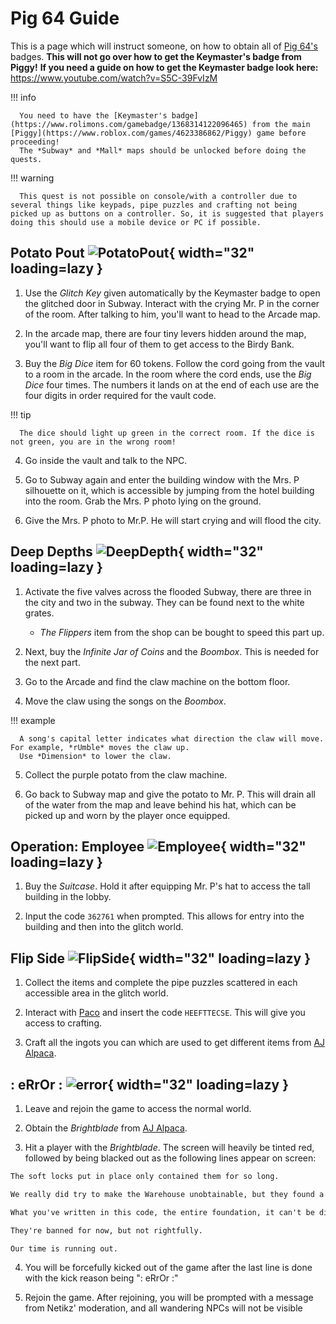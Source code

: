 # **Pig 64 Guide**

This is a page which will instruct someone, on how to obtain all of [Pig 64's](https://www.roblox.com/games/18109142315/PIG-64) badges.
**This will not go over how to get the Keymaster's badge from Piggy!** **If you need a guide on how to get the Keymaster badge look here:** <https://www.youtube.com/watch?v=S5C-39FvIzM>

!!! info

      You need to have the [Keymaster's badge](https://www.rolimons.com/gamebadge/1368314122096465) from the main [Piggy](https://www.roblox.com/games/4623386862/Piggy) game before proceeding!
      The *Subway* and *Mall* maps should be unlocked before doing the quests.

!!! warning

      This quest is not possible on console/with a controller due to several things like keypads, pipe puzzles and crafting not being picked up as buttons on a controller. So, it is suggested that players doing this should use a mobile device or PC if possible.

## Potato Pout ![PotatoPout](potpout.webp){ width="32" loading=lazy }

1. Use the *Glitch Key* given automatically by the Keymaster badge to open the glitched door in Subway. Interact with the crying Mr. P in the corner of the room. After talking to him, you'll want to head to the Arcade map.

2. In the arcade map, there are four tiny levers hidden around the map, you'll want to flip all four of them to get access to the Birdy Bank.

3. Buy the *Big Dice* item for 60 tokens. Follow the cord going from the vault to a room in the arcade. In the room where the cord ends, use the *Big Dice* four times. The numbers it lands on at the end of each use are the four digits in order required for the vault code.

!!! tip

      The dice should light up green in the correct room. If the dice is not green, you are in the wrong room!

4. Go inside the vault and talk to the NPC.

5. Go to Subway again and enter the building window with the Mrs. P silhouette on it, which is accessible by jumping from the hotel building into the room. Grab the Mrs. P photo lying on the ground.

6. Give the Mrs. P photo to Mr.P. He will start crying and will flood the city.

## Deep Depths ![DeepDepth](deepDepth.webp){ width="32" loading=lazy }

1. Activate the five valves across the flooded Subway, there are three in the city and two in the subway. They can be found next to the white grates.
   - *The Flippers* item from the shop can be bought to speed this part up.

2. Next, buy the *Infinite Jar of Coins* and the *Boombox*. This is needed for the next part.

3. Go to the Arcade and find the claw machine on the bottom floor.

4. Move the claw using the songs on the *Boombox*.

!!! example

      A song's capital letter indicates what direction the claw will move. For example, *rUmble* moves the claw up.
      Use *Dimension* to lower the claw.

5. Collect the purple potato from the claw machine.

6. Go back to Subway map and give the potato to Mr. P. This will drain all of the water from the map and leave behind his hat, which can be picked up and worn by the player once equipped.

## Operation: Employee ![Employee](employee.webp){ width="32" loading=lazy }

1. Buy the *Suitcase*. Hold it after equipping Mr. P's hat to access the tall building in the lobby.

2. Input the code `362761` when prompted. This allows for entry into the building and then into the glitch world.

## Flip Side ![FlipSide](flipside.webp){ width="32" loading=lazy }

1. Collect the items and complete the pipe puzzles scattered in each accessible area in the glitch world.

2. Interact with [Paco](https://piggy.fandom.com/wiki/Paco) and insert the code `HEEFTTECSE`. This will give you access to crafting.

3. Craft all the ingots you can which are used to get different items from [AJ Alpaca](https://piggy.fandom.com/wiki/AJ_Alpaca).

## : eRrOr : ![error](error.webp){ width="32" loading=lazy }

1. Leave and rejoin the game to access the normal world.

2. Obtain the *Brightblade* from [AJ Alpaca](https://piggy.fandom.com/wiki/AJ_Alpaca).

3. Hit a player with the *Brightblade*. The screen will heavily be tinted red, followed by being blacked out as the following lines appear on screen:

```markdown
The soft locks put in place only contained them for so long.

We really did try to make the Warehouse unobtainable, but they found a way.

What you've written in this code, the entire foundation, it can't be discovered, Ronald.

They're banned for now, but not rightfully.

Our time is running out.
```

4. You will be forcefully kicked out of the game after the last line is done with the kick reason being ": eRrOr :"

5. Rejoin the game. After rejoining, you will be prompted with a message from Netikz' moderation, and all wandering NPCs will not be visible
